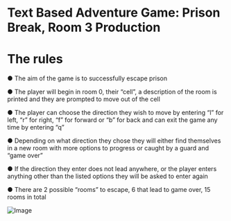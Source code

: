 ﻿# Text Based Adventure Game: Prison Break, Room 3 Production

# The rules

● The aim of the game is to successfully escape prison

● The player will begin in room 0, their “cell”, a description of the room is printed and 
they are prompted to move out of the cell

● The player can choose the direction they wish to move by entering “l” for left, “r” for
right, “f” for forward or “b” for back and can exit the game any time by entering “q”

● Depending on what direction they chose they will either find themselves in a new 
room with more options to progress or caught by a guard and “game over”

● If the direction they enter does not lead anywhere, or the player enters anything 
other than the listed options they will be asked to enter again

● There are 2 possible “rooms” to escape, 6 that lead to game over, 15 rooms in total


![Image](https://github.com/user-attachments/assets/bb9598a4-5174-4bae-8b76-6d912dfa09e2)
